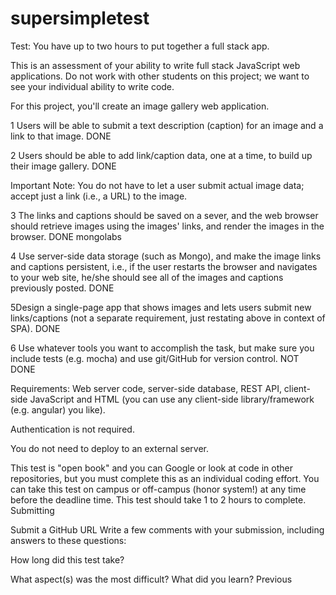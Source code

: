 # supersimpletest

Test: You have up to two hours to put together a full stack app.

This is an assessment of your ability to write full stack JavaScript web applications. Do not work with other students on this project; we want to see your individual ability to write code.

For this project, you'll create an image gallery web application.

1 Users will be able to submit a text description (caption) for an image and a link to that image.
 DONE
 
2 Users should be able to add link/caption data, one at a time, to build up their image gallery.
  DONE
  
  Important Note: You do not have to let a user submit actual image data; accept just a link (i.e., a URL) to the image.

3 The links and captions should be saved on a sever, and the web browser should retrieve images using the images' links, and render the images in the browser. 
 DONE mongolabs
 
4 Use server-side data storage (such as Mongo), and make the image links and captions persistent, i.e., if the user restarts the browser and navigates to your web site, he/she should see all of the images and captions previously posted.
 DONE
 
5Design a single-page app that shows images and lets users submit new links/captions (not a separate requirement, just restating above in context of SPA).
DONE

6 Use whatever tools you want to accomplish the task, but make sure you include tests (e.g. mocha) and use git/GitHub for version control.
NOT DONE

Requirements: Web server code, server-side database, REST API, client-side JavaScript and HTML (you can use any client-side library/framework (e.g. angular) you like).

Authentication is not required.

You do not need to deploy to an external server.

This test is "open book" and you can Google or look at code in other repositories, but you must complete this as an individual coding effort. You can take this test on campus or off-campus (honor system!) at any time before the deadline time.
This test should take 1 to 2 hours to complete.
Submitting


Submit a GitHub URL
Write a few comments with your submission, including answers to these questions:

How long did this test take?

What aspect(s) was the most difficult?
What did you learn?
Previous
